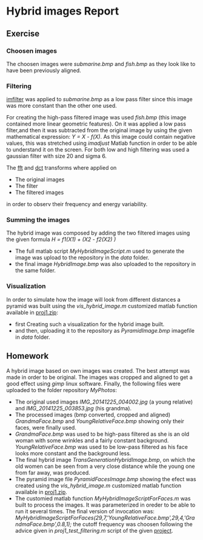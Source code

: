 # Hybrid images Report

## Exercise

### Choosen images

The choosen images were *submarine.bmp* and *fish.bmp* as they look like to have been previously aligned.

### Filtering

[imfilter](http://www.mathworks.com/help/images/ref/imfilter.html) was applied to *submarine.bmp* as a low pass filter since this image was more constant than the other one used.

For creating the high-pass filtered image was used *fish.bmp* (this image contained more linear geometric features). On it was applied a low pass filter,and then it was subtracted from the original image by using the given mathematical expression: *Y = X - f(X)*. As this image could contain negative values, this was stretched using *imadjust* Matlab function in order to be able to understand it on the screen. For both low and high filtering was used a gaussian filter with size 20 and sigma 6. 

The [fft](http://www.mathworks.com/help/matlab/ref/fft2.html) and [dct](http://www.mathworks.com/help/images/ref/dct2.html) transforms where applied on

- The original images
- The filter
- The filtered images

in order to observ their frequency and energy variability.

### Summing the images

The hybrid image was composed by adding the two filtered images using the given formula *H = f1(X1) + (X2 - f2(X2) )*

- The full matlab script *MyHybridImageScript.m* used to generate the image was upload to the repository in the *data* folder.
- the final image *HybridImage.bmp* was also uploaded to the repository in the same folder.

### Visualization

In order to simulate how the image will look from different distances a pyramid was built using the *vis_hybrid_image.m* customized matlab function available in [proj1.zip](http://cs.brown.edu/courses/cs143/proj1/proj1.zip):

- first Creating such a visualization for the hybrid image built.
- and then, uploading it to the repository as *PyramidImage.bmp* imagefile in *data* folder.

## Homework

A hybrid image based on own images was created. The best attempt was made in order to be original. The images was cropped and aligned to get a good effect using *gimp* linux software. Finally, the following files were uploaded to the folder repository *MyPhotos*:

- The original used images *IMG_20141225_004002.jpg* (a young relative) and *IMG_20141225_003853.jpg* (his grandma).
- The processed images (bmp converted, cropped and aligned) *GrandmaFace.bmp* and *YoungRelativeFace.bmp* showing only their faces, were finally used.
- *GrandmaFace.bmp* was used to be high-pass filtered as she is an old woman with some wrinkles and a fairly constant background. *YoungRelativeFace.bmp* was used to be low-pass filtered as his face looks more constant and the background less.
- The final hybrid image *TransGenerationHybridImage.bmp*, on which the old women can be seen from a very close distance while the young one from far away, was produced.
- The pyramid image file *PyramidFacesImage.bmp* showing the efect was created using the *vis_hybrid_image.m* customized matlab function available in [proj1.zip](http://cs.brown.edu/courses/cs143/proj1/proj1.zip).
- The customied matlab function *MyHybridImageScriptForFaces.m* was built to process the images. It was parameterized in oreder to be able to run it several times. The final version of invocation was:
      *MyHybridImageScriptForFaces(29,7,'YoungRelativeFace.bmp',29,4,'GrandmaFace.bmp',0.8,1);* 
      the cutoff frequency was choosen following the advice given in *proj1_test_filtering.m* script of the given [project](http://cs.brown.edu/courses/cs143/proj1/proj1.zip).
